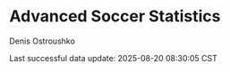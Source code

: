 # Advanced Soccer Statistics
Denis Ostroushko

<!-- gfm -->

Last successful data update: 2025-08-20 08:30:05 CST
